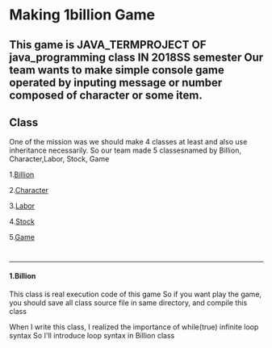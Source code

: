 # Making 1billion Game
This game is JAVA_TERMPROJECT OF java_programming class IN 2018SS semester
Our team wants to make simple console game operated by inputing message or number composed of character or some item.
-----
## Class 
One of the mission was we should make 4 classes at least and also use inheritance necessarily. So our team made 5 classesnamed by Billion, Character,Labor, Stock, Game 

1.[Billion](####1.Billion)

2.[Character](#2.Character)

3.[Labor](####3.Labor)

4.[Stock](####4.Stock)

5.[Game](####5.Game)
#
-----

#### 1.Billion
This class is real execution code of this game
So if you want play the game, you should save all class source file in same directory, and compile this class

When I write this class, I realized the importance of while(true) infinite loop syntax
So I'll introduce loop syntax in Billion class
